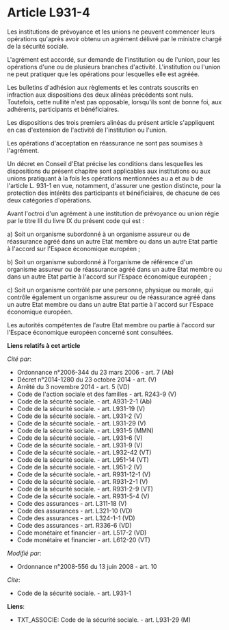 # Article L931-4

Les institutions de prévoyance et les unions ne peuvent commencer leurs opérations qu'après avoir obtenu un agrément délivré
par le ministre chargé de la sécurité sociale.

L'agrément est accordé, sur demande de l'institution ou de l'union, pour les opérations d'une ou de plusieurs branches
d'activité. L'institution ou l'union ne peut pratiquer que les opérations pour lesquelles elle est agréée. 

Les bulletins d'adhésion aux règlements et les contrats souscrits en infraction aux dispositions des deux alinéas précédents
sont nuls. Toutefois, cette nullité n'est pas opposable, lorsqu'ils sont de bonne foi, aux adhérents, participants et
bénéficiaires. 

Les dispositions des trois premiers alinéas du présent article s'appliquent en cas d'extension de l'activité de l'institution
ou l'union. 

Les opérations d'acceptation en réassurance ne sont pas soumises à l'agrément. 

Un décret en Conseil d'Etat précise les conditions dans lesquelles les dispositions du présent chapitre sont applicables aux
institutions ou aux unions pratiquant à la fois les opérations mentionnées au a et au b de l'article L. 931-1 en vue,
notamment, d'assurer une gestion distincte, pour la protection des intérêts des participants et bénéficiaires, de chacune de
ces deux catégories d'opérations. 

Avant l'octroi d'un agrément à une institution de prévoyance ou union régie par le titre III du livre IX du présent code qui
est : 

a) Soit un organisme subordonné à un organisme assureur ou de réassurance agréé dans un autre Etat membre ou dans un autre
Etat partie à l'accord sur l'Espace économique européen ; 

b) Soit un organisme subordonné à l'organisme de référence d'un organisme assureur ou de réassurance agréé dans un autre Etat
membre ou dans un autre Etat partie à l'accord sur l'Espace économique européen ; 

c) Soit un organisme contrôlé par une personne, physique ou morale, qui contrôle également un organisme assureur ou de
réassurance agréé dans un autre Etat membre ou dans un autre Etat partie à l'accord sur l'Espace économique européen. 

Les autorités compétentes de l'autre Etat membre ou partie à l'accord sur l'Espace économique européen concerné sont
consultées.

**Liens relatifs à cet article**

_Cité par_:

  - Ordonnance n°2006-344 du 23 mars 2006 - art. 7 (Ab)
  - Décret n°2014-1280 du 23 octobre 2014 - art. (V)
  - Arrêté du 3 novembre 2014 - art. 5 (VD)
  - Code de l'action sociale et des familles - art. R243-9 (V)
  - Code de la sécurité sociale. - art. A931-2-1 (Ab)
  - Code de la sécurité sociale. - art. L931-19 (V)
  - Code de la sécurité sociale. - art. L931-2 (V)
  - Code de la sécurité sociale. - art. L931-29 (V)
  - Code de la sécurité sociale. - art. L931-5 (MMN)
  - Code de la sécurité sociale. - art. L931-6 (V)
  - Code de la sécurité sociale. - art. L931-9 (V)
  - Code de la sécurité sociale. - art. L932-42 (VT)
  - Code de la sécurité sociale. - art. L951-14 (VT)
  - Code de la sécurité sociale. - art. L951-2 (V)
  - Code de la sécurité sociale. - art. R931-12-1 (V)
  - Code de la sécurité sociale. - art. R931-2-1 (V)
  - Code de la sécurité sociale. - art. R931-2-9 (VT)
  - Code de la sécurité sociale. - art. R931-5-4 (V)
  - Code des assurances - art. L311-18 (V)
  - Code des assurances - art. L321-10 (VD)
  - Code des assurances - art. L324-1-1 (VD)
  - Code des assurances - art. R336-6 (VD)
  - Code monétaire et financier - art. L517-2 (VD)
  - Code monétaire et financier - art. L612-20 (VT)

_Modifié par_:

  - Ordonnance n°2008-556 du 13 juin 2008 - art. 10

_Cite_:

  - Code de la sécurité sociale. - art. L931-1

**Liens**:

  - TXT_ASSOCIE: Code de la sécurité sociale. - art. L931-29 (M)
